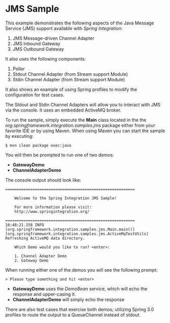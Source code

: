 JMS Sample
==========

This example demonstrates the following aspects of the Java Message Service (JMS) support available with *Spring Integration*:

1. JMS Message-driven Channel Adapter
2. JMS Inbound Gateway
3. JMS Outbound Gateway

It also uses the following components:

1. Poller
2. Stdout Channel Adapter (from Stream support Module)
3. Stdin Channel Adapter (from Stream support Module)

It also shows an example of using Spring profiles to modify the configuration for test cases.

The Stdout and Stdin Channel Adapters will allow you to interact with JMS via the console. It uses an embedded ActiveMQ broker.

To run the sample, simply execute the **Main** class located in the the *org.springframework.integration.samples.jms* package either from your favorite IDE or by using Maven. When using Maven you can start the sample by executing:

    $ mvn clean package exec:java

You will then be prompted to run one of two demos:

* **GatewayDemo**
* **ChannelAdapterDemo**

The console output should look like:

	=========================================================

	    Welcome to the Spring Integration JMS Sample!

	    For more information please visit:
	    http://www.springintegration.org/

	=========================================================
	16:48:21.158 INFO  [org.springframework.integration.samples.jms.Main.main()][org.springframework.integration.samples.jms.ActiveMqTestUtils] Refreshing ActiveMQ data directory.

	    Which Demo would you like to run? <enter>:

		1. Channel Adapter Demo
		2. Gateway Demo

When running either one of the demos you will see the following prompt:

	> Please type something and hit <enter>

* **GatewayDemo** uses the *DemoBean* service, which will echo the response and upper-casing it.
* **ChannelAdapterDemo** will simply echo the response


There are also test cases that exercise both demos; utilizing Spring 3.0 profiles to route the output to a QueueChannel instead of stdout.